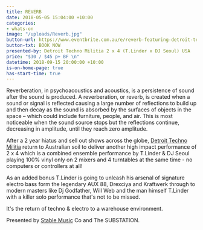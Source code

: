 ```yaml
---
title: REVERB
date: 2018-05-05 15:04:00 +10:00
categories:
- whats-on
image: "/uploads/Reverb.jpg"
button-url: https://www.eventbrite.com.au/e/reverb-featuring-detroit-techno-militia-2-x-4-tlinder-x-dj-seoul-usa-tickets-48588318970?aff=efbeventtix
button-txt: BOOK NOW
presented-by: Detroit Techno Militia 2 x 4 (T.Linder x DJ Seoul) USA
price: "$30 / $45 p+ BF \n"
datetime: 2018-09-15 20:00:00 +10:00
is-on-home-page: true
has-start-time: true
---
```


Reverberation, in psychoacoustics and acoustics, is a persistence of sound after the sound is produced. A reverberation, or reverb, is created when a sound or signal is reflected causing a large number of reflections to build up and then decay as the sound is absorbed by the surfaces of objects in the space – which could include furniture, people, and air. This is most noticeable when the sound source stops but the reflections continue, decreasing in amplitude, until they reach zero amplitude.

After a 2 year hiatus and sell out shows across the globe, [Detroit Techno Militia](http://detroittechnomilitia.com/) return to Australian soil to deliver another high impact performance of 2 x 4 which is a combined ensemble performance by T.Linder & DJ Seoul playing 100% vinyl only on 2 mixers and 4 turntables at the same time - no computers or controllers at all!

As an added bonus T.Linder is going to unleash his arsenal of signature electro bass form the legendary AUX 88, Drexciya and Kraftwerk through to modern masters like Dj Godfather, Will Web and the man himself T.Linder with a killer solo performance that's not to be missed.

It's the return of techno & electro to a warehouse environment. 

Presented by [Stable Music](https://www.facebook.com/StableMusic/) Co and The SUBSTATION.
